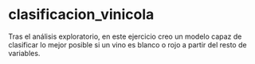 # clasificacion_vinicola
Tras el análisis exploratorio, en este ejercicio creo un modelo capaz de clasificar lo mejor posible si un vino es blanco o rojo a partir del resto de variables.
